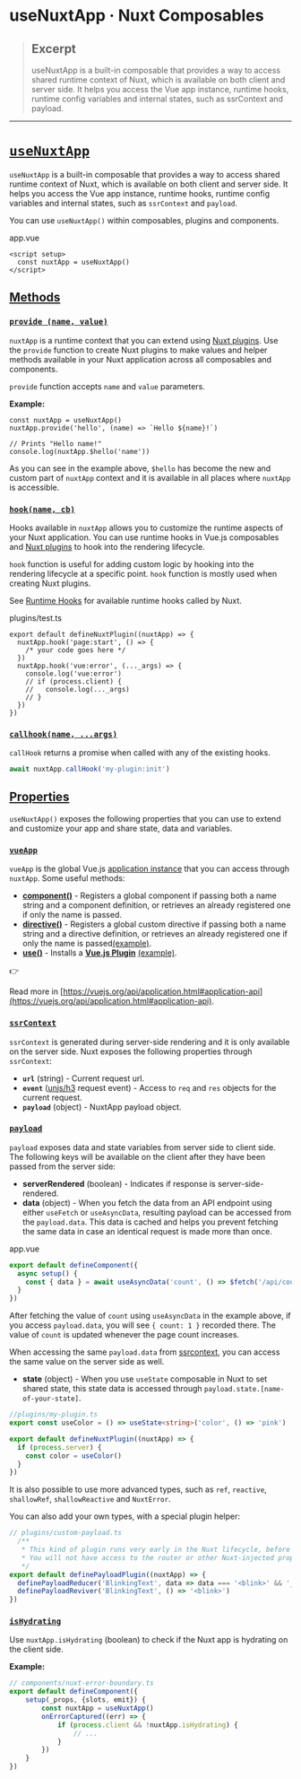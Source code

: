 # useNuxtApp · Nuxt Composables

> ## Excerpt
> useNuxtApp is a built-in composable that provides a way to access shared runtime context of Nuxt, which is available on both client and server side. It helps you access the Vue app instance, runtime hooks, runtime config variables and internal states, such as ssrContext and payload.

---
# [`useNuxtApp`](https://nuxt.com/docs/api/composables/use-nuxt-app#usenuxtapp)

`useNuxtApp` is a built-in composable that provides a way to access shared runtime context of Nuxt, which is available on both client and server side. It helps you access the Vue app instance, runtime hooks, runtime config variables and internal states, such as `ssrContext` and `payload`.

You can use `useNuxtApp()` within composables, plugins and components.

app.vue

```vue
<script setup>
  const nuxtApp = useNuxtApp()
</script>
```
## [Methods](https://nuxt.com/docs/api/composables/use-nuxt-app#methods)

### [`provide (name, value)`](https://nuxt.com/docs/api/composables/use-nuxt-app#provide-name-value)

`nuxtApp` is a runtime context that you can extend using [Nuxt plugins](https://nuxt.com/docs/guide/directory-structure/plugins). Use the `provide` function to create Nuxt plugins to make values and helper methods available in your Nuxt application across all composables and components.

`provide` function accepts `name` and `value` parameters.

**Example:**

```vue
const nuxtApp = useNuxtApp()
nuxtApp.provide('hello', (name) => `Hello ${name}!`)

// Prints "Hello name!"
console.log(nuxtApp.$hello('name'))
```

As you can see in the example above, `$hello` has become the new and custom part of `nuxtApp` context and it is available in all places where `nuxtApp` is accessible.

### [`hook(name, cb)`](https://nuxt.com/docs/api/composables/use-nuxt-app#hookname-cb)

Hooks available in `nuxtApp` allows you to customize the runtime aspects of your Nuxt application. You can use runtime hooks in Vue.js composables and [Nuxt plugins](https://nuxt.com/docs/guide/directory-structure/plugins) to hook into the rendering lifecycle.

`hook` function is useful for adding custom logic by hooking into the rendering lifecycle at a specific point. `hook` function is mostly used when creating Nuxt plugins.

See [Runtime Hooks](https://nuxt.com/docs/api/advanced/hooks#app-hooks-runtime) for available runtime hooks called by Nuxt.

plugins/test.ts

```vue
export default defineNuxtPlugin((nuxtApp) => {
  nuxtApp.hook('page:start', () => {
    /* your code goes here */
  })
  nuxtApp.hook('vue:error', (..._args) => {
    console.log('vue:error')
    // if (process.client) {
    //   console.log(..._args)
    // }
  })
})
```

### [`callhook(name, ...args)`](https://nuxt.com/docs/api/composables/use-nuxt-app#callhookname-args)

`callHook` returns a promise when called with any of the existing hooks.

```ts
await nuxtApp.callHook('my-plugin:init')
```

## [Properties](https://nuxt.com/docs/api/composables/use-nuxt-app#properties)

`useNuxtApp()` exposes the following properties that you can use to extend and customize your app and share state, data and variables.

### [`vueApp`](https://nuxt.com/docs/api/composables/use-nuxt-app#vueapp)

`vueApp` is the global Vue.js [application instance](https://vuejs.org/api/application.html#application-api) that you can access through `nuxtApp`. Some useful methods:

-   [**component()**](https://vuejs.org/api/application.html#app-component) - Registers a global component if passing both a name string and a component definition, or retrieves an already registered one if only the name is passed.
-   [**directive()**](https://vuejs.org/api/application.html#app-directive) - Registers a global custom directive if passing both a name string and a directive definition, or retrieves an already registered one if only the name is passed[(example)](https://nuxt.com/docs/guide/directory-structure/plugins#vue-directives).
-   [**use()**](https://vuejs.org/api/application.html#app-use) - Installs a **[Vue.js Plugin](https://vuejs.org/guide/reusability/plugins.html)** [(example)](https://nuxt.com/docs/guide/directory-structure/plugins#vue-plugins).

👉

Read more in [https://vuejs.org/api/application.html#application-api](https://vuejs.org/api/application.html#application-api).

### [`ssrContext`](https://nuxt.com/docs/api/composables/use-nuxt-app#ssrcontext)

`ssrContext` is generated during server-side rendering and it is only available on the server side. Nuxt exposes the following properties through `ssrContext`:

-   **`url`** (string) - Current request url.
-   **`event`** ([unjs/h3](https://github.com/unjs/h3) request event) - Access to `req` and `res` objects for the current request.
-   **`payload`** (object) - NuxtApp payload object.

### [`payload`](https://nuxt.com/docs/api/composables/use-nuxt-app#payload)

`payload` exposes data and state variables from server side to client side. The following keys will be available on the client after they have been passed from the server side:

-   **serverRendered** (boolean) - Indicates if response is server-side-rendered.
-   **data** (object) - When you fetch the data from an API endpoint using either `useFetch` or `useAsyncData`, resulting payload can be accessed from the `payload.data`. This data is cached and helps you prevent fetching the same data in case an identical request is made more than once.

app.vue

```ts
export default defineComponent({
  async setup() {
    const { data } = await useAsyncData('count', () => $fetch('/api/count'))
  }
})
```

After fetching the value of `count` using `useAsyncData` in the example above, if you access `payload.data`, you will see `{ count: 1 }` recorded there. The value of `count` is updated whenever the page count increases.

When accessing the same `payload.data` from [ssrcontext](https://nuxt.com/docs/api/composables/use-nuxt-app#ssrcontext), you can access the same value on the server side as well.

-   **state** (object) - When you use `useState` composable in Nuxt to set shared state, this state data is accessed through `payload.state.[name-of-your-state]`.



```ts
//plugins/my-plugin.ts
export const useColor = () => useState<string>('color', () => 'pink')

export default defineNuxtPlugin((nuxtApp) => {
  if (process.server) {
    const color = useColor()
  }
})
```

It is also possible to use more advanced types, such as `ref`, `reactive`, `shallowRef`, `shallowReactive` and `NuxtError`.

You can also add your own types, with a special plugin helper:

```ts
// plugins/custom-payload.ts
  /**
   * This kind of plugin runs very early in the Nuxt lifecycle, before we revive the payload.
   * You will not have access to the router or other Nuxt-injected properties.
   */
export default definePayloadPlugin((nuxtApp) => {
  definePayloadReducer('BlinkingText', data => data === '<blink>' && '_')
  definePayloadReviver('BlinkingText', () => '<blink>')
})
```

### [`isHydrating`](https://nuxt.com/docs/api/composables/use-nuxt-app#ishydrating)

Use `nuxtApp.isHydrating` (boolean) to check if the Nuxt app is hydrating on the client side.

**Example:**

```ts
// components/nuxt-error-boundary.ts
export default defineComponent({
    setup(_props, {slots, emit}) {
        const nuxtApp = useNuxtApp()
        onErrorCaptured((err) => {
            if (process.client && !nuxtApp.isHydrating) {
                // ...
            }
        })
    }
})
```
